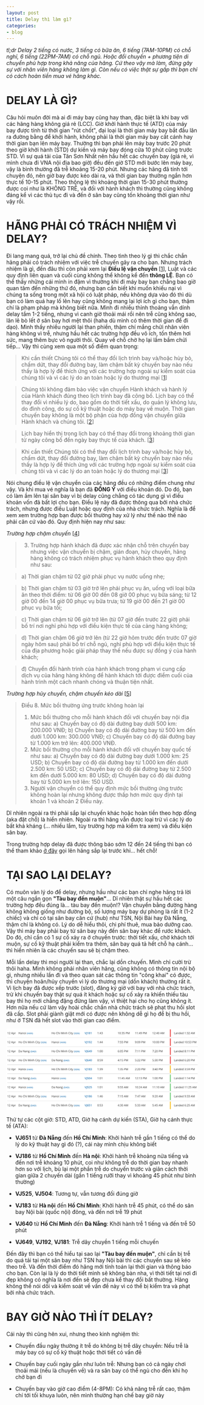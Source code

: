 ```yaml
---
layout: post
title: Delay thì làm gì?
categories:
- blog
---
```


_tl;dr Delay 2 tiếng có nước, 3 tiếng có bữa ăn, 6 tiếng (7AM-10PM) có chỗ nghỉ, 6 tiếng (22PM-7AM) có chỗ ngủ. Hoặc đổi chuyến + phương tiện di chuyển phù hợp trong khả năng của hãng. Cứ theo vậy mà làm, đừng gây sự với nhân viên hàng không làm gì. Còn nếu có việc thật sự gấp thì bạn chỉ có cách hoàn tiền mua vé hãng khác._

DELAY LÀ GÌ?
============

Câu hỏi muôn đời mà ai đi máy bay cũng hay than, đặc biệt là khi bay với các hãng hàng không giá rẻ (LCC). Giờ khởi hành thực tế (ATD) của máy bay được tính từ thời gian "rút chốt", đại loại là thời gian máy bay bắt đầu lăn ra đường bằng để khởi hành, không phải là thời gian máy bay cất cánh hay thời gian bạn lên máy bay. Thường thì bạn phải lên máy bay trước 20 phút theo giờ khởi hành (STD) dự kiến và máy bay đóng cửa 10 phút cũng trước STD. Vì sự quá tải của Tân Sơn Nhất nên hầu hết các chuyến bay (giá rẻ, vì mình chưa đi VNA nội địa bao giờ) đều đến giờ STD mới bước lên máy bay, vậy là bình thường đã trễ khoảng 15-20 phút. Nhưng các hãng đã tính tới chuyện đó, nên giờ bay được kéo dài ra, và thời gian bay thường ngắn hơn thực tế 10-15 phút. Theo thông lệ thì khoảng thời gian 15-30 phút thường được coi như là KHÔNG TRỄ, và đối với hành khách thì thường cũng không đáng kể vì các thủ tục đi và đến ở sân bay cũng tốn khoảng thời gian như vậy rồi.

HÃNG PHẢI CÓ TRÁCH NHIỆM VÌ DELAY?
==================================

Đi lang mang quá, trở lại chủ đề chính. Theo tình theo lý gì thì chắc chắn hãng phải có trách nhiệm với việc trễ chuyến gây ra cho bạn. Nhưng trách nhiệm là gì, đến đâu thì còn phải xem lại **Điều lệ vận chuyển** [[1]], Luật và các quy định liên quan và cuối cùng không thể không kể đến **thông LỆ**. Bạn có thể thấy những cái mình in đậm vì thường khi đi máy bay bạn chẳng bao giờ quan tâm đến những thứ đó, nhưng bạn cần biết khi muốn khiếu nại vì chúng ta sống trong một xã hội có luật pháp, nếu không dựa vào đó thì dù bạn có làm quá hay lố lên hay cũng không mang lại lợi ích gì cho bạn, thậm chí là phạm pháp mà không biết nữa. Mình đi nhiều thỉnh thoảng vẫn dính delay tầm 1-2 tiếng, nhưng vì canh giờ thoải mái rồi nên trễ cũng không sao, lăn lê bò lết ở sân bay hơi mệt thôi (haha dù mình có thêm thời gian để đi dạo). Mình thấy nhiều người lại than phiền, thậm chí mắng chửi nhân viên hàng không vì trễ, nhưng hầu hết các trường hợp đều vô ích, tốn thêm hơi sức, mang thêm bực vô người thôi. Quay về chỗ chờ họ lại lầm bầm chửi tiếp... Vậy thì cùng xem qua một số điểm quan trọng:

> Khi cần thiết Chúng tôi có thể thay đổi lịch trình bay và/hoặc hủy bỏ, chấm dứt, thay đổi đường bay, làm chậm bất kỳ chuyến bay nào nếu thấy là hợp lý để thích ứng với các trường hợp ngoài sự kiểm soát của chúng tôi và vì các lý do an toàn hoặc lý do thương mại [[1]]

> Chúng tôi không đảm bảo việc vận chuyển Hành khách và hành lý của Hành khách đúng theo lịch trình bay đã công bố. Lịch bay có thể thay đổi vì nhiều lý do, bao gồm do thời tiết xấu, do quản lý không lưu, do đình công, do sự cố kỹ thuật hoặc do máy bay về muộn. Thời gian chuyến bay không là một bộ phận của hợp đồng vận chuyển giữa Hành khách và chúng tôi. [[2]]

> Lịch bay hiển thị trong lịch bay có thể thay đổi trong khoảng thời gian từ ngày công bố đến ngày bay thực tế của khách. [[3]]

> Khi cần thiết Chúng tôi có thể thay đổi lịch trình bay và/hoặc hủy bỏ, chấm dứt, thay đổi đường bay, làm chậm bất kỳ chuyến bay nào nếu thấy là hợp lý để thích ứng với các trường hợp ngoài sự kiểm soát của chúng tôi và vì các lý do an toàn hoặc lý do thương mại [[3]]

Nói chung điều lệ vận chuyển của các hãng đều có những điểm chung như vậy. Và khi mua vé nghĩa là bạn đã **ĐỒNG Ý** với điều khoản đó. Do đó, bạn có làm ầm lên tại sân bay vì bị delay cũng chẳng có tác dụng gì vì điều khoản vốn đã bất lợi cho bạn. Điều lệ này đã được thông qua bởi nhà chức trách, nhưng được điều Luật hoặc quy định của nhà chức trách. Nghĩa là để xem xem trường hợp bạn được bồi thường hay xử lý như thế nào thế nào phải căn cứ vào đó. Quy định hiện nay như sau:

_Trường hợp chậm chuyến_ [[4]]
> 3. Trường hợp hành khách đã được xác nhận chỗ trên chuyến bay nhưng việc vận chuyển bị chậm, gián đoạn, hủy chuyến, hãng hàng không có trách nhiệm phục vụ hành khách theo quy định như sau:

> a) Thời gian chậm từ 02 giờ phải phục vụ nước uống nhẹ;

> b) Thời gian chậm từ 03 giờ trở lên phải phục vụ ăn, uống với loại bữa ăn theo thời điểm: từ 06 giờ 00 đến 08 giờ 00 phục vụ bữa sáng; từ 12 giờ 00 đến 14 giờ 00 phục vụ bữa trưa; từ 19 giờ 00 đến 21 giờ 00 phục vụ bữa tối;

> c) Thời gian chậm từ 06 giờ trở lên (từ 07 giờ đến trước 22 giờ) phải bố trí nơi nghỉ phù hợp với điều kiện thực tế của cảng hàng không;

> d) Thời gian chậm 06 giờ trở lên (từ 22 giờ hôm trước đến trước 07 giờ ngày hôm sau) phải bố trí chỗ ngủ, nghỉ phù hợp với điều kiện thực tế của địa phương hoặc giải pháp thay thế nếu được sự đồng ý của hành khách;

> đ) Chuyển đổi hành trình của hành khách trong phạm vi cung cấp dịch vụ của hãng hàng không để hành khách tới được điểm cuối của hành trình một cách nhanh chóng và thuận tiện nhất.

_Trường hợp hủy chuyến, chậm chuyến kéo dài_ [[5]]

> Điều 8. Mức bồi thường ứng trước không hoàn lại
> 1. Mức bồi thường cho mỗi hành khách đối với chuyến bay nội địa như sau:
> a) Chuyến bay có độ dài đường bay dưới 500 km: 200.000 VNĐ;
> b) Chuyến bay có độ dài đường bay từ 500 km đến dưới 1.000 km: 300.000 VNĐ;
> c) Chuyến bay có độ dài đường bay từ 1.000 km trở lên: 400.000 VNĐ.
> 2. Mức bồi thường cho mỗi hành khách đối với chuyến bay quốc tế như sau:
> a) Chuyến bay có độ dài đường bay dưới 1.000 km: 25 USD;
> b) Chuyến bay có độ dài đường bay từ 1.000 km đến dưới 2.500 km: 50 USD;
> c) Chuyến bay có độ dài đường bay từ 2.500 km đến dưới 5.000 km: 80 USD;
> d) Chuyến bay có độ dài đường bay từ 5.000 km trở lên: 150 USD.
> 3. Người vận chuyển có thể quy định mức bồi thường ứng trước không hoàn lại nhưng không được thấp hơn mức quy định tại khoản 1 và khoản 2 Điều này.

Dĩ nhiên ngoài ra thì phải sắp lại chuyến khác hoặc hoàn tiền theo hợp đồng (aka đặt chỗ) là hiển nhiên. Ngoài ra thì hãng vẫn được loại trừ vì các lý do bất khả kháng (... nhiều lắm, tùy trường hợp mà kiểm tra xem) và điều kiện sân bay.

Trong trường hợp delay đã được thông báo sớm 12 đến 24 tiếng thì bạn có thể tham khảo [ở đây](/blog/2016/09/14/doi-lich-bay.html) gọi lên hãng sắp lại trước khi... hết chỗ!

TẠI SAO LẠI DELAY?
==================

Có muôn vàn lý do để delay, nhưng hầu như các bạn chỉ nghe hãng trả lời một câu ngắn gọn **"Tàu bay đến muộn"**... Dĩ nhiên thật sự hầu hết các trường hợp đều đúng là... tàu bay đến muộn!? Vận chuyển bằng đường hàng không không giống như đường bộ, số lượng máy bay dự phòng là rất ít (1-2 chiếc) và chỉ có tại sân bay căn cứ (hub) như TSN, Nội Bài hay Đà Nẵng, thậm chí là không có. Lý do dễ hiểu thôi, chi phí thuê, mua bảo dưỡng cao. Vậy thì máy bay phải bay từ sân bay này đến sân bay khác để rước khách. Do đó, chỉ cần có 1 sự cố xảy ra ở chuyến trước: thời tiết xấu, chờ khách tới muộn, sự cố kỹ thuật phải kiểm tra thêm, sân bay quá tả hết chỗ hạ cánh... thì hiển nhiên là các chuyến sau sẽ bị chậm theo.

Mỗi lần delay thì mọi người lại than, chắc lại dồn chuyến. Mình chỉ cười trừ thôi haha. Mình không phải nhân viên hãng, cũng không có thông tin nội bộ gì, nhưng nhiều lần đi và theo quan sát các thông tin "công khai" có được, thì chuyện hoãn/hủy chuyến vì lý do thương mại (dồn khách) thường rất ít. Vì lịch bay đã được xếp trước (slot), đăng ký giờ với bay với nhà chức trách, trừ khi chuyến bay thật sự quá ít khách hoặc sự cố xảy ra khiến thiếu tàu bay thì họ mới chẳng đặng đừng làm vậy, vì thiệt hại cho họ cũng không ít. Hơn nữa nếu cứ làm vậy hoài chắc chắn nhà chức trách sẽ phạt thu hồi slot đã cấp. Slot phải giành giật mới có được nên không dễ gì họ để bị thu hồi, như ở TSN đã hết slot vào thời gian cao điểm.

![Giờ bay của VN-A684 ngày 12/04/2017](/assets/img/delay-1.png)

Thứ tự các cột giờ: STD, ATD, Giờ hạ cánh dự kiến (STA), Giờ hạ cánh thực tế (ATA):

- **VJ651** từ **Đà Nẵng** đến **Hồ Chí Minh**: Khởi hành trễ gần 1 tiếng có thể do lý do kỹ thuật hay gì đó (?), cái này mình chịu không biết

- **VJ186** từ **Hồ Chí Minh** đến **Hà nội**: Khởi hành trễ khoảng nửa tiếng và đến nơi trễ khoảng 10 phút, coi như không trễ do thời gian bay nhanh hơn so với lịch, bù lại một phần trễ do chuyến trước và giãn cách thời gian giữa 2 chuyến dài (gần 1 tiếng rưỡi thay vì khoảng 45 phút như bình thường)

- **VJ525**, **VJ504**: Tương tự, vẫn tương đối đúng giờ

- **VJ183** từ **Hà nội** đến **Hồ Chí Minh**: Khởi hành trễ 45 phút, có thể do sân bay Nội bài (quốc nội) đông, và đến nơi trễ 19 phút

- **VJ640** từ **Hồ Chí Minh** đến **Đà Nẵng**: Khởi hành trễ 1 tiếng và đến trễ 50 phút

- **VJ649**, **VJ192**, **VJ181**: Trễ dây chuyền 1 tiếng mỗi chuyến

Đến đây thì bạn có thể hiểu tại sao lại **"Tàu bay đến muộn"**, chỉ cần bị trễ do quá tải tại một sân bay như TSN hay Nội bài thì các chuyến sau sẽ kéo theo trễ. Và đến thời điểm đó hãng mới tính toán lại thời gian và thông báo cho bạn. Còn lại là lý do thời tiết mình sẽ không bàn nha, vì thời tiết tại nơi đi đẹp không có nghĩa là nơi đến sẽ đẹp chưa kể thay đổi bất thường. Hãng không thể nói dối và kiểm soát về vấn đề này vì có thể bị kiểm tra và phạt bởi nhà chức trách.

BAY GIỜ NÀO THÌ ÍT DELAY?
=========================

Cái này thì cũng hên xui, nhưng theo kinh nghiệm thì:

- Chuyến đầu ngày thường ít trễ do không bị trễ dây chuyền: Nếu trễ là máy bay có sự cố kỹ thuật hoặc thời tiết có vấn đề

- Chuyến bay cuối ngày gần như luôn trễ: Nhưng bạn có cả ngày chơi thoải mái (nếu là chuyến về) và ra sân bay có thể ngủ cho đến khi họ chở bạn đi

- Chuyến bay vào giờ cao điểm (4-8PM): Có khả năng trễ rất cao, thậm chí tới tối khuya luôn, nên mình thường hạn chế bay giờ này


[1]: https://www.vietnamairlines.com/vn/vi/terms-and-conditions/conditions-of-carriage "Điều lệ vận chuyển của Vietnam Airlines"

[2]: http://www.jetstar.com/vn/vi/conditions-of-carriage-bl "Điều lệ vận chuyển của Jetstar Pacific"

[3]: http://www.vietjetair.com/Sites/Web/vi-VN/NewsDetail/dieu-le-van-chuyen/2668/dieu-le-van-chuyen--vietjet "Điều lệ vận chuyển của Vietjet"

[4]: http://www.chinhphu.vn/portal/page/portal/chinhphu/hethongvanban?class_id=1&_page=1&mode=detail&document_id=176110 "Thông tư số 36/2014/TT-BGTVT"

[5]: http://www.chinhphu.vn/portal/page/portal/chinhphu/hethongvanban?class_id=1&mode=detail&document_id=179966&category_id=0 "Thông tư số 14/2015/TT-BGTVT"
